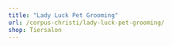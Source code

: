 ```yaml
---
title: "Lady Luck Pet Grooming"
url: /corpus-christi/lady-luck-pet-grooming/
shop: Tiersalon
---
```

